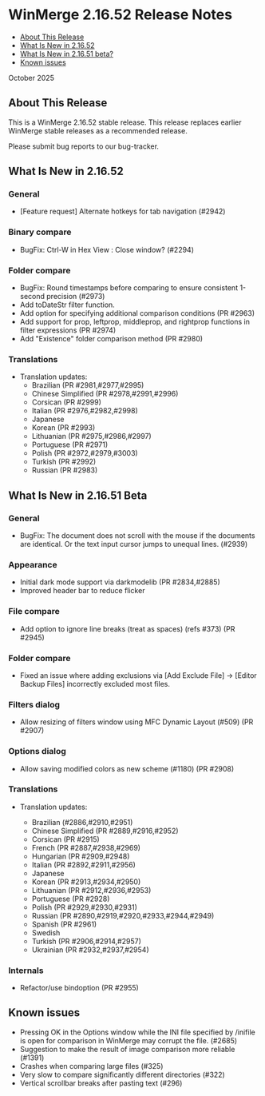 # WinMerge 2.16.52 Release Notes

* [About This Release](#about-this-release)
* [What Is New in 2.16.52](#what-is-new-in-21652)
* [What Is New in 2.16.51 beta?](#what-is-new-in-21651-beta)
* [Known issues](#known-issues)

October 2025

## About This Release

This is a WinMerge 2.16.52 stable release.
This release replaces earlier WinMerge stable releases as a recommended release.

Please submit bug reports to our bug-tracker.

## What Is New in 2.16.52

### General

* [Feature request] Alternate hotkeys for tab navigation (#2942)

### Binary compare

* BugFix: Ctrl-W in Hex View : Close window? (#2294)

### Folder compare

* BugFix: Round timestamps before comparing to ensure consistent 1-second precision (#2973)
* Add toDateStr filter function.
* Add option for specifying additional comparison conditions (PR #2963)
* Add support for prop, leftprop, middleprop, and rightprop functions in
  filter expressions (PR #2974)
* Add "Existence" folder comparison method (PR #2980)


### Translations

* Translation updates:
  * Brazilian (PR #2981,#2977,#2995)
  * Chinese Simplified (PR #2978,#2991,#2996)
  * Corsican (PR #2999)
  * Italian (PR #2976,#2982,#2998)
  * Japanese
  * Korean (PR #2993)
  * Lithuanian (PR #2975,#2986,#2997)
  * Portuguese (PR #2971)
  * Polish (PR #2972,#2979,#3003)
  * Turkish (PR #2992)
  * Russian (PR #2983)

## What Is New in 2.16.51 Beta

### General

* BugFix: The document does not scroll with the mouse if the documents are identical.
  Or the text input cursor jumps to unequal lines. (#2939)

### Appearance

* Initial dark mode support via darkmodelib (PR #2834,#2885)
* Improved header bar to reduce flicker

### File compare

* Add option to ignore line breaks (treat as spaces) (refs #373) (PR #2945)

### Folder compare

* Fixed an issue where adding exclusions via \[Add Exclude File] ->
  \[Editor Backup Files] incorrectly excluded most files.

### Filters dialog

* Allow resizing of filters window using MFC Dynamic Layout (#509) (PR #2907)

### Options dialog

* Allow saving modified colors as new scheme (#1180) (PR #2908)

### Translations

* Translation updates:

  * Brazilian (#2886,#2910,#2951)
  * Chinese Simplified (PR #2889,#2916,#2952)
  * Corsican (PR #2915)
  * French (PR #2887,#2938,#2969)
  * Hungarian (PR #2909,#2948)
  * Italian (PR #2892,#2911,#2956)
  * Japanese
  * Korean (PR #2913,#2934,#2950)
  * Lithuanian (PR #2912,#2936,#2953)
  * Portuguese (PR #2928)
  * Polish (PR #2929,#2930,#2931)
  * Russian (PR #2890,#2919,#2920,#2933,#2944,#2949)
  * Spanish (PR #2961)
  * Swedish
  * Turkish (PR #2906,#2914,#2957)
  * Ukrainian (PR #2932,#2937,#2954)

### Internals

* Refactor/use bindoption (PR #2955)

## Known issues

* Pressing OK in the Options window while the INI file specified by /inifile is open for comparison in WinMerge may corrupt the file. (#2685)
* Suggestion to make the result of image comparison more reliable (#1391)
* Crashes when comparing large files (#325)
* Very slow to compare significantly different directories (#322)
* Vertical scrollbar breaks after pasting text (#296)
